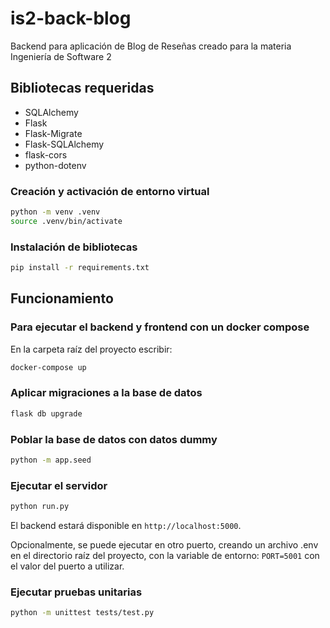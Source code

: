 # is2-back-blog
Backend para aplicación de Blog de Reseñas creado para la materia Ingeniería de Software 2

## Bibliotecas requeridas
- SQLAlchemy
- Flask
- Flask-Migrate
- Flask-SQLAlchemy
- flask-cors
- python-dotenv

### Creación y activación de entorno virtual
```sh
python -m venv .venv
source .venv/bin/activate
```

### Instalación de bibliotecas
```sh
pip install -r requirements.txt
```

## Funcionamiento

### Para ejecutar el backend y frontend con un docker compose

En la carpeta raíz del proyecto escribir:
```sh
docker-compose up
```

### Aplicar migraciones a la base de datos

```sh
flask db upgrade
```

### Poblar la base de datos con datos dummy

```sh
python -m app.seed
```

### Ejecutar el servidor

```sh
python run.py
```

El backend estará disponible en `http://localhost:5000`.

Opcionalmente, se puede ejecutar en otro puerto, creando un archivo .env en el directorio raíz del proyecto, con la variable de entorno: `PORT=5001` con el valor del puerto a utilizar.

### Ejecutar pruebas unitarias


```sh
python -m unittest tests/test.py
```

